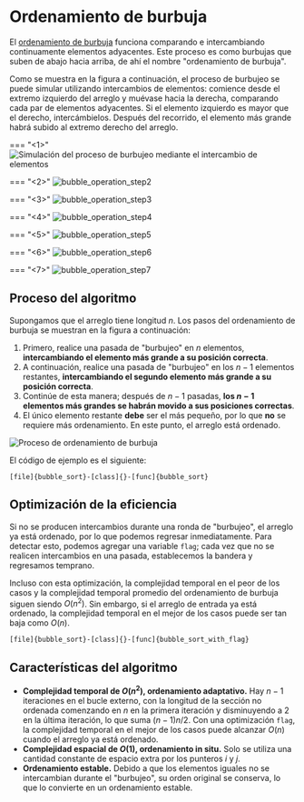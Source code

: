 # Ordenamiento de burbuja

El <u>ordenamiento de burbuja</u> funciona comparando e intercambiando continuamente elementos adyacentes. Este proceso es como burbujas que suben de abajo hacia arriba, de ahí el nombre "ordenamiento de burbuja".

Como se muestra en la figura a continuación, el proceso de burbujeo se puede simular utilizando intercambios de elementos: comience desde el extremo izquierdo del arreglo y muévase hacia la derecha, comparando cada par de elementos adyacentes. Si el elemento izquierdo es mayor que el derecho, intercámbielos. Después del recorrido, el elemento más grande habrá subido al extremo derecho del arreglo.

=== "<1>"
    ![Simulación del proceso de burbujeo mediante el intercambio de elementos](bubble_sort.assets/bubble_operation_step1.png)

=== "<2>"
    ![bubble_operation_step2](bubble_sort.assets/bubble_operation_step2.png)

=== "<3>"
    ![bubble_operation_step3](bubble_sort.assets/bubble_operation_step3.png)

=== "<4>"
    ![bubble_operation_step4](bubble_sort.assets/bubble_operation_step4.png)

=== "<5>"
    ![bubble_operation_step5](bubble_sort.assets/bubble_operation_step5.png)

=== "<6>"
    ![bubble_operation_step6](bubble_sort.assets/bubble_operation_step6.png)

=== "<7>"
    ![bubble_operation_step7](bubble_sort.assets/bubble_operation_step7.png)

## Proceso del algoritmo

Supongamos que el arreglo tiene longitud $n$. Los pasos del ordenamiento de burbuja se muestran en la figura a continuación:

1.  Primero, realice una pasada de "burbujeo" en $n$ elementos, **intercambiando el elemento más grande a su posición correcta**.
2.  A continuación, realice una pasada de "burbujeo" en los $n - 1$ elementos restantes, **intercambiando el segundo elemento más grande a su posición correcta**.
3.  Continúe de esta manera; después de $n - 1$ pasadas, **los $n - 1$ elementos más grandes se habrán movido a sus posiciones correctas**.
4.  El único elemento restante **debe** ser el más pequeño, por lo que **no** se requiere más ordenamiento. En este punto, el arreglo está ordenado.

![Proceso de ordenamiento de burbuja](bubble_sort.assets/bubble_sort_overview.png)

El código de ejemplo es el siguiente:

```src
[file]{bubble_sort}-[class]{}-[func]{bubble_sort}
```

## Optimización de la eficiencia

Si no se producen intercambios durante una ronda de "burbujeo", el arreglo ya está ordenado, por lo que podemos regresar inmediatamente. Para detectar esto, podemos agregar una variable `flag`; cada vez que no se realicen intercambios en una pasada, establecemos la bandera y regresamos temprano.

Incluso con esta optimización, la complejidad temporal en el peor de los casos y la complejidad temporal promedio del ordenamiento de burbuja siguen siendo $O(n^2)$. Sin embargo, si el arreglo de entrada ya está ordenado, la complejidad temporal en el mejor de los casos puede ser tan baja como $O(n)$.

```src
[file]{bubble_sort}-[class]{}-[func]{bubble_sort_with_flag}
```

## Características del algoritmo

-   **Complejidad temporal de $O(n^2)$, ordenamiento adaptativo.** Hay $n - 1$ iteraciones en el bucle externo, con la longitud de la sección no ordenada comenzando en $n$ en la primera iteración y disminuyendo a $2$ en la última iteración, lo que suma $(n - 1) n / 2$. Con una optimización `flag`, la complejidad temporal en el mejor de los casos puede alcanzar $O(n)$ cuando el arreglo ya está ordenado.
-   **Complejidad espacial de $O(1)$, ordenamiento in situ.** Solo se utiliza una cantidad constante de espacio extra por los punteros $i$ y $j$.
-   **Ordenamiento estable.** Debido a que los elementos iguales no se intercambian durante el "burbujeo", su orden original se conserva, lo que lo convierte en un ordenamiento estable.
